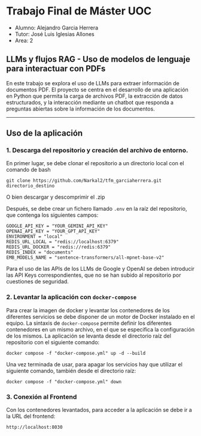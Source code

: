 # Trabajo Final de Máster UOC

- Alumno: Alejandro Garcia Herrera
- Tutor: José Luis Iglesias Allones
- Area: 2

## LLMs y flujos RAG - Uso de modelos de lenguaje para interactuar con PDFs

En este trabajo se explora el uso de LLMs para extraer información de documentos PDF. El proyecto se centra en el desarrollo de una aplicación en Python que permita la carga de archivos PDF, la extracción de datos estructurados, y la interacción mediante un chatbot que responda a preguntas abiertas sobre la información de los documentos.

***

## Uso de la aplicación

### 1. Descarga del repositorio y creación del archivo de entorno.

En primer lugar, se debe clonar el repositorio a un directorio local con el comando de bash

`git clone https://github.com/Narkal2/tfm_garciaherrera.git directorio_destino`

O bien descargar y descomprimir el .zip

Después, se debe crear un fichero llamado `.env` en la raíz del repositorio, que contenga los siguientes campos:

```
GOOGLE_API_KEY = "YOUR_GEMINI_API_KEY"
OPENAI_API_KEY = "YOUR_GPT_API_KEY"
ENVIRONMENT = "local"
REDIS_URL_LOCAL = "redis://localhost:6379"
REDIS_URL_DOCKER = "redis://redis:6379"
REDIS_INDEX = "documents"
EMB_MODELS_NAME = "sentence-transformers/all-mpnet-base-v2"
```

Para el uso de las APIs de los LLMs de Google y OpenAI se deben introducir las API Keys correspondientes, que no se han subido al repositorio por cuestiones de seguridad.

### 2. Levantar la aplicación con `docker-compose`

Para crear la imagen de docker y levantar los contenedores de los diferentes servicios se debe disponer de un motor de Docker instalado en el equipo. La sintaxis de `docker-compose` permite definir los diferentes contenedores en un mismo archivo, en el que se especifica la configuración de los mismos. La aplicación se levanta desde el directorio raíz del repositorio con el siguiente comando:

`docker compose -f "docker-compose.yml" up -d --build `

Una vez terminada de usar, para apagar los servicios hay que utilizar el siguiente comando, también desde el directorio raíz:

`docker compose -f "docker-compose.yml" down`

### 3. Conexión al Frontend

Con los contenedores levantados, para acceder a la aplicación se debe ir a la URL del frontend:

`http://localhost:8030`
